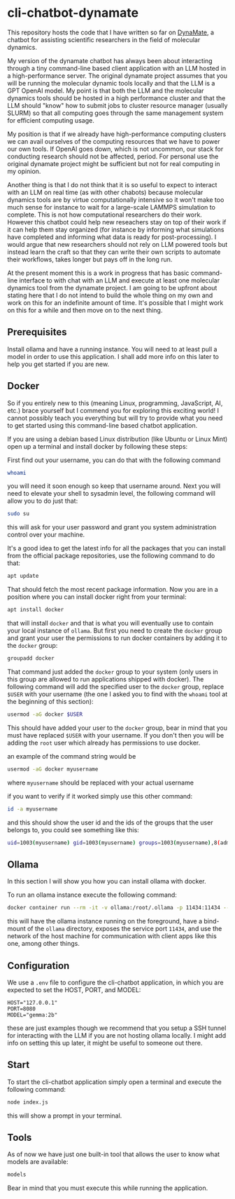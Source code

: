 # cli-chatbot-dynamate

This repository hosts the code that I have written so far on
[DynaMate](https://github.com/omendibleba/DynaMate), a chatbot
for assisting scientific researchers in the field of molecular dynamics.

My version of the dynamate chatbot has always been about interacting through a tiny
command-line based client application with an LLM hosted in a high-performance server.
The original dynamate project assumes that you will be running the molecular dynamic
tools locally and that the LLM is a GPT OpenAI model. My point is that both the LLM
and the molecular dynamics tools should be hosted in a high performance cluster and that
the LLM should "know" how to submit jobs to cluster resource manager (usually SLURM)
so that all computing goes through the same management system for efficient computing
usage.

My position is that if we already
have high-performance computing clusters we can avail ourselves of the computing
resources that we have to power our own tools. If OpenAI goes down, which is not uncommon,
our stack for conducting research should not be affected, period. For personal use the
original dynamate project might be sufficient but not for real computing in my opinion.

Another thing is that I do not think that it is so useful to expect to interact with
an LLM on real time (as with other chabots) because molecular dynamics tools are by
virtue computationally intensive so it won't make too much sense for instance to wait for
a large-scale LAMMPS simulation to complete. This is not how computational researchers do
their work. However this chatbot could help new reseachers stay on top of their work if
it can help them stay organized (for instance by informing what simulations have
completed and informing what data is ready for post-processing). I would argue that
new researchers should not rely on LLM powered tools but instead learn the craft so that
they can write their own scripts to automate their workflows, takes longer but pays off
in the long run.

At the present moment this is a work in progress that has basic command-line interface
to with chat with an LLM and execute at least one molecular dynamics tool from the
dynamate project. I am going to be upfront about stating here that I do not intend to
build the whole thing on my own and work on this for an indefinite amount of time.
It's possible that I might work on this for a while and then move on to the next thing.

## Prerequisites

Install ollama and have a running instance. You will need to at least pull a model
in order to use this application. I shall add more info on this later to help you
get started if you are new.

## Docker

So if you entirely new to this (meaning Linux, programming, JavaScript, AI, etc.)
brace yourself but I commend you for exploring this exciting world! I cannot possibly
teach you everything but will try to provide what you need to get started using this
command-line based chatbot application.

If you are using a debian based Linux distribution (like Ubuntu or Linux Mint) open up
a terminal and install docker by following these steps:

First find out your username, you can do that with the following command

```sh
whoami
```

you will need it soon enough so keep that username around. Next you will need to
elevate your shell to sysadmin level, the following command will allow you to do just
that:

```sh
sudo su
```

this will ask for your user password and grant you system administration control over
your machine.

It's a good idea to get the latest info for all the packages that you can install
from the official package repositories, use the following command to do that:

```sh
apt update
```

That should fetch the most recent package information. Now you are in a position
where you can install docker right from your terminal:

```sh
apt install docker
```

that will install `docker` and that is what you will eventually use to contain your local
instance of `ollama`. But first you need to create the `docker` group and grant your user
the permissions to run docker containers by adding it to the `docker` group:

```sh
groupadd docker
```

That command just added the `docker` group to your system (only users in this group are
allowed to run applications shipped with docker). The following command will add the
specified user to the `docker` group, replace `$USER` with your username (the one I asked
you to find with the `whoami` tool at the beginning of this section):

```sh
usermod -aG docker $USER
```

This should have added your user to the `docker` group, bear in mind that you must
have replaced `$USER` with your username. If you don't then you will be adding the
`root` user which already has permissions to use docker.

an example of the command string would be

```sh
usermod -aG docker myusername
```

where `myusername` should be replaced with your actual username

if you want to verify if it worked simply use this other command:

```sh
id -a myusername
```

and this should show the user id and the ids of the groups that the user belongs to, you
could see something like this:

```sh
uid=1003(myusername) gid=1003(myusername) groups=1003(myusername),8(adm),16(dialout),35(cdrom),999(docker)
```

## Ollama

In this section I will show you how you can install ollama with docker.

To run an ollama instance execute the following command:

```sh
docker container run --rm -it -v ollama:/root/.ollama -p 11434:11434 --network host --name Ollama ollama/ollama:latest
```

this will have the ollama instance running on the foreground, have a bind-mount of the
`ollama` directory, exposes the service port `11434`, and use the network of the host
machine for communication with client apps like this one, among other things.

## Configuration

We use a `.env` file to configure the cli-chatbot application, in which you are expected
to set the HOST, PORT, and MODEL:

```make
HOST="127.0.0.1"
PORT=8080
MODEL="gemma:2b"
```

these are just examples though we recommend that you setup a SSH tunnel for interacting
with the LLM if you are not hosting ollama locally. I might add info on setting this up
later, it might be useful to someone out there.

## Start

To start the cli-chatbot application simply open a terminal and execute the following
command:

```sh
node index.js
```

this will show a prompt in your terminal.

## Tools

As of now we have just one built-in tool that allows the user to know what models are
available:

```sh
models
```

Bear in mind that you must execute this while running the application.
